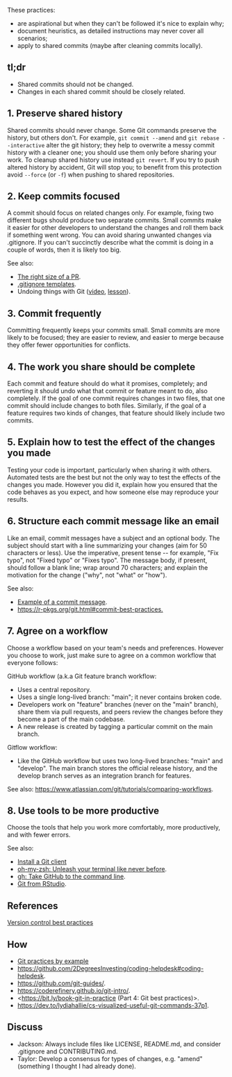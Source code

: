 These practices:

* are aspirational but when they can't be followed it's nice to explain why;
* document heuristics, as detailed instructions may never cover all scenarios;
* apply to shared commits (maybe after cleaning commits locally).

## tl;dr

* Shared commits should not be changed.
* Changes in each shared commit should be closely related.

## 1. Preserve shared history

Shared commits should never change. Some Git commands preserve the history, but
others don't. For example, `git commit --amend` and `git rebase --interactive`
alter the git history; they help to overwrite  a messy commit history with
a cleaner one; you should use them only before sharing your work. To cleanup
shared history use instead `git revert`.  If you try to push altered history by
accident, Git will stop you; to benefit from this protection  avoid `--force`
(or `-f`) when pushing to shared repositories.

## 2. Keep commits focused

A commit should focus on related changes only. For example, fixing two
different bugs should produce two separate commits. Small commits make it
easier for other developers to understand the changes and roll them back if
something went wrong. You can avoid sharing unwanted changes via .gitignore. If
you can't succinctly describe what the commit is doing in a couple of words,
then it is likely too big.

See also:

* [The right size of a PR](https://github.com/2DegreesInvesting/practices/discussions/3).
* [.gitignore templates](https://github.com/github/gitignore).
* Undoing things with Git ([video](https://youtu.be/dZOfEF19yDk),
[lesson](https://coderefinery.github.io/git-intro/05-undoing)).

## 3. Commit frequently

Committing frequently keeps your commits small. Small commits are more likely
to be focused; they are easier to review, and easier to merge because they
offer fewer opportunities for conflicts.

## 4. The work you share should be complete

Each commit and feature should do what it promises, completely; and reverting
it should undo what that commit or feature meant to do, also completely. If
the goal of one commit requires changes in two files, that one commit should
include changes to both files. Similarly, if the goal of a feature requires
two kinds of changes, that feature should likely include two commits.

## 5. Explain how to test the effect of the changes you made

Testing your code is important, particularly when sharing it with
others. Automated tests are the best but not the only way to test the effects
of the changes you made. However you did it, explain how you ensured that the
code behaves as you expect, and how someone else may reproduce your results.

## 6. Structure each commit message like an email

Like an email, commit messages have a subject and an optional body. The subject
should start with a line summarizing your changes (aim for 50 characters or
less). Use the imperative, present tense -- for example, "Fix typo",
not "Fixed typo" or "Fixes typo". The message body, if present,
should follow a blank line; wrap around 70 characters; and explain the
motivation for the change ("why", not "what" or "how").

See also:

* [Example of a commit message](https://github.com/2DegreesInvesting/resources/issues/74).
* <https://r-pkgs.org/git.html#commit-best-practices.>

## 7. Agree on a workflow

Choose a workflow based on your team's needs and preferences. However you
choose to work, just make sure to agree on a common workflow that everyone
follows:

GitHub workflow (a.k.a Git feature branch workflow:

* Uses a central repository. 
* Uses a single long-lived branch: "main"; it never contains broken code.
* Developers work on "feature" branches (never on the "main" branch), share
them via pull requests, and peers review the changes before they become a
part of the main codebase.
* A new release is created by tagging a particular commit on the main branch.

Gitflow workflow:

* Like the GitHub workflow but uses two long-lived branches: "main"
and "develop". The main branch stores the official release history,
and the develop branch serves as an integration branch for features.

See also: <https://www.atlassian.com/git/tutorials/comparing-workflows>.

## 8. Use tools to be more productive

Choose the tools that help you work more comfortably, more productively,
and with fewer errors.

See also:

* [Install a Git client](https://happygitwithr.com/git-client.html)
* [oh-my-zsh: Unleash your terminal like never before](https://ohmyz.sh/).
* [gh: Take GitHub to the command line](https://cli.github.com/).
* [Git from RStudio](https://rstudio.com/resources/webinars/managing-part-2-github-and-rstudio/).

## References

[Version control best practices](https://www.git-tower.com/blog/version-control-best-practices/)

## How

* [Git practices by example](TODO)
* <https://github.com/2DegreesInvesting/coding-helpdesk#coding-helpdesk>.
* <https://github.com/git-guides/>.
* <https://coderefinery.github.io/git-intro/>.
* <https://bit.ly/book-git-in-practice (Part 4: Git best practices)>.  
* <https://dev.to/lydiahallie/cs-visualized-useful-git-commands-37p1>.

## Discuss

* Jackson: Always include files like LICENSE, README.md, and consider
.gitignore and CONTRIBUTING.md.  
* Taylor: Develop a consensus for types of changes, e.g. "amend" (something
I thought I had already done).


